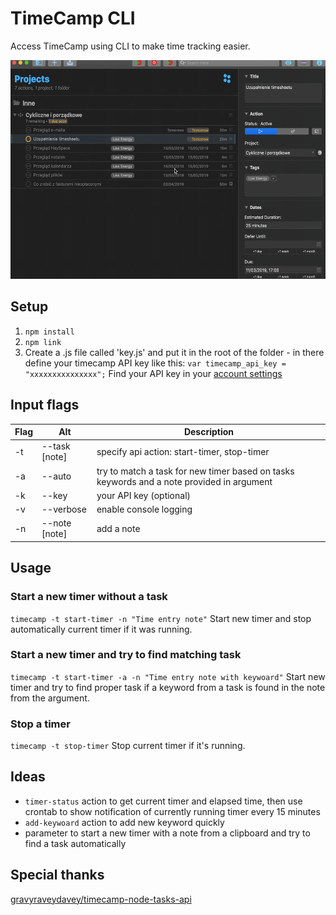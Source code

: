 # TimeCamp CLI

Access TimeCamp using CLI to make time tracking easier.

<img src="https://raw.githubusercontent.com/kamil-rudnicki/timecamp-cli/master/demo.gif" height="350" />

## Setup

1. `npm install`
2. `npm link`
3. Create a .js file called 'key.js' and put it in the root of the folder - in there define your timecamp API key like this:
   `var timecamp_api_key = "xxxxxxxxxxxxxxx";`
   Find your API key in your [account settings](https://www.timecamp.com/people/edit)
   
## Input flags

| Flag | Alt            | Description  |
| -----|----------------| -------------|
| -t   | --task [note]  | specify api action: start-timer, stop-timer |
| -a   | --auto     	| try to match a task for new timer based on tasks keywords and a note provided in argument |
| -k   | --key 			| your API key (optional) |
| -v   | --verbose 		| enable console logging |
| -n   | --note [note] 	| add a note |

## Usage

### Start a new timer without a task

`timecamp -t start-timer -n "Time entry note"`
Start new timer and stop automatically current timer if it was running.

### Start a new timer and try to find matching task

`timecamp -t start-timer -a -n "Time entry note with keywoard"`
Start new timer and try to find proper task if a keyword from a task is found in the note from the argument.

### Stop a timer

`timecamp -t stop-timer`
Stop current timer if it's running.

## Ideas

* `timer-status` action to get current timer and elapsed time, then use crontab to show notification of currently running timer every 15 minutes
* `add-keywoard` action to add new keyword quickly
* parameter to start a new timer with a note from a clipboard and try to find a task automatically

## Special thanks

[gravyraveydavey/timecamp-node-tasks-api](https://github.com/gravyraveydavey/timecamp-node-tasks-api)